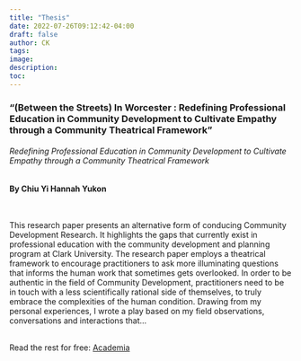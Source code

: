 ```yaml
---
title: "Thesis"
date: 2022-07-26T09:12:42-04:00
draft: false
author: CK
tags:
image:
description:
toc:
---
```


### “(Between the Streets) In Worcester : Redefining Professional Education in Community Development to Cultivate Empathy through a Community Theatrical Framework”

###### Redefining Professional Education in Community Development to Cultivate Empathy through a Community Theatrical Framework

**By Chiu Yi Hannah Yukon**

<br>
<br>
This research paper presents an alternative form of conducing Community Development Research. It highlights the gaps that currently exist in professional education with the community development and planning program at Clark University. The research paper employs a theatrical framework to encourage practitioners to ask more illuminating questions that informs the human work that sometimes gets overlooked. In order to be authentic in the field of Community Development, practitioners need to be in touch with a less scientifically rational side of themselves, to truly embrace the complexities of the human condition. Drawing from my personal experiences, I wrote a play based on my field observations, conversations and interactions that...

<br>
<br>

 Read the rest for free: [Academia](https://www.academia.edu/28457005/HANNAHYUKON_MASTERS_RESEARCH_PAPER_2016.pdf)

